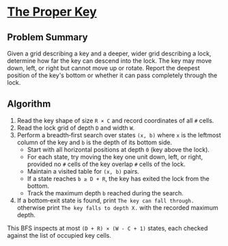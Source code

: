 # [The Proper Key](https://www.spoj.com/problems/PROPKEY/)

## Problem Summary
Given a grid describing a key and a deeper, wider grid describing a lock, determine how far the key can descend into the lock. The key may move down, left, or right but cannot move up or rotate. Report the deepest position of the key's bottom or whether it can pass completely through the lock.

## Algorithm
1. Read the key shape of size `R × C` and record coordinates of all `#` cells.
2. Read the lock grid of depth `D` and width `W`.
3. Perform a breadth‑first search over states `(x, b)` where `x` is the leftmost column of the key and `b` is the depth of its bottom side.
   - Start with all horizontal positions at depth `0` (key above the lock).
   - For each state, try moving the key one unit down, left, or right, provided no `#` cells of the key overlap `#` cells of the lock.
   - Maintain a visited table for `(x, b)` pairs.
   - If a state reaches `b ≥ D + R`, the key has exited the lock from the bottom.
   - Track the maximum depth `b` reached during the search.
4. If a bottom‑exit state is found, print `The key can fall through.` otherwise print `The key falls to depth X.` with the recorded maximum depth.

This BFS inspects at most `(D + R) × (W - C + 1)` states, each checked against the list of occupied key cells.
